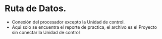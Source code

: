 # Ruta de Datos.
  - Conexión del procesador excepto la Unidad de control.
  - Aqui solo se encuentra el reporte de practica, el archivo es el Proyecto
   sin conectar la Unidad de control
